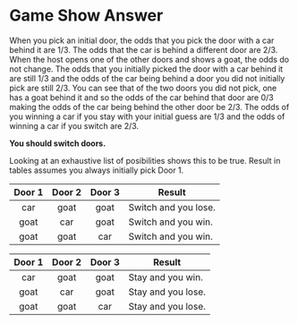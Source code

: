 # Game Show Answer

When you pick an initial door, the odds that you pick the door with a car 
behind it are 1/3. The odds that the car is behind a different door are 2/3. 
When the host opens one of the other doors and shows a goat, the odds do not 
change. The odds that you initially picked the door with a car behind it are 
still 1/3 and the odds of the car being behind a door you did not initially 
pick are still 2/3. You can see that of the two doors you did not pick, one has 
a goat behind it and so the odds of the car behind that door are 0/3 making the odds of the car being behind the other door be 2/3. The odds of you winning a 
car if you stay with your initial guess are 1/3 and the odds of winning a car 
if you switch are 2/3. 

**You should switch doors.**

Looking at an exhaustive list of posibilities shows this to be true. Result in 
tables assumes you always initially pick Door 1.

|Door 1|Door 2|Door 3|Result              |
|:----:|:----:|:----:|--------------------|
| car  | goat | goat |Switch and you lose.|
| goat | car  | goat |Switch and you win. |
| goat | goat | car  |Switch and you win. |

|Door 1|Door 2|Door 3|Result              |
|:----:|:----:|:----:|--------------------|
| car  | goat | goat |Stay and you win.   |
| goat | car  | goat |Stay and you lose.  |
| goat | goat | car  |Stay and you lose.  |
